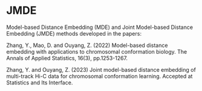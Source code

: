 # JMDE

Model-based Distance Embedding (MDE) and Joint Model-based Distance Embedding (JMDE) methods developed in the papers:

Zhang, Y., Mao, D. and Ouyang, Z. (2022) Model-based distance embedding with applications to chromosomal conformation biology. The Annals of Applied Statistics, 16(3), pp.1253-1267. 

Zhang, Y. and Ouyang, Z. (2023) Joint model-based distance embedding of multi-track Hi-C data for chromosomal conformation learning. Accepted at Statistics and Its Interface.
